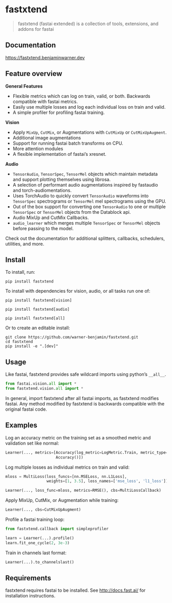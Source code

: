 # fastxtend
> fastxtend (fastai extended) is a collection of tools, extensions, and addons for fastai


## Documentation
https://fastxtend.benjaminwarner.dev

## Feature overview

**General Features**
* Flexible metrics which can log on train, valid, or both. Backwards compatible with fastai metrics.
* Easily use multiple losses and log each individual loss on train and valid.
* A simple profiler for profiling fastai training.

**Vision**
* Apply `MixUp`, `CutMix`, or Augmentations with `CutMixUp` or `CutMixUpAugment`.
* Additional image augmentations
* Support for running fastai batch transforms on CPU.
* More attention modules
* A flexible implementation of fastai’s xresnet.

**Audio**
* `TensorAudio`, `TensorSpec`, `TensorMel` objects which maintain metadata and support plotting themselves using librosa.
* A selection of performant audio augmentations inspired by fastaudio and torch-audiomentations.
* Uses TorchAudio to quickly convert `TensorAudio` waveforms into `TensorSpec` spectrograms or `TensorMel` mel spectrograms using the GPU.
* Out of the box support for converting one `TensorAudio` to one or multiple `TensorSpec` or `TensorMel` objects from the Datablock api.
* Audio MixUp and CutMix Callbacks.
* `audio_learner` which merges multiple `TensorSpec` or `TensorMel` objects before passing to the model.

Check out the documentation for additional splitters, callbacks, schedulers, utilities, and more.

## Install

To install, run:
```
pip install fastxtend
```

To install with dependencies for vision, audio, or all tasks run one of:
```
pip install fastxtend[vision]

pip install fastxtend[audio]

pip install fastxtend[all]
```

Or to create an editable install:
```
git clone https://github.com/warner-benjamin/fastxtend.git
cd fastxtend
pip install -e ".[dev]"
```

## Usage
Like fastai, fastxtend provides safe wildcard imports using python’s `__all__`. 
```python
from fastai.vision.all import *
from fastxtend.vision.all import *
```
In general, import fastxtend after all fastai imports, as fastxtend modifies fastai. Any method modified by fastxtend is backwards compatible with the original fastai code.

## Examples
Log an accuracy metric on the training set as a smoothed metric and validation set like normal:
```python
Learner(..., metrics=[Accuracy(log_metric=LogMetric.Train, metric_type=MetricType.Smooth),
                      Accuracy()])
```

Log multiple losses as individual metrics on train and valid:
```python
mloss = MultiLoss(loss_funcs=[nn.MSELoss, nn.L1Loss], 
                  weights=[1, 3.5], loss_names=['mse_loss', 'l1_loss'])

Learner(..., loss_func=mloss, metrics=RMSE(), cbs=MultiLossCallback)
```

Apply MixUp, CutMix, or Augmentation while training:
```python
Learner(..., cbs=CutMixUpAugment)
```

Profile a fastai training loop:
```python
from fastxtend.callback import simpleprofiler

learn = Learner(...).profile()
learn.fit_one_cycle(2, 3e-3)
```

Train in channels last format:
```python
Learner(...).to_channelslast()
```

## Requirements

fastxtend requires fastai to be installed. See http://docs.fast.ai/ for installation instructions.
